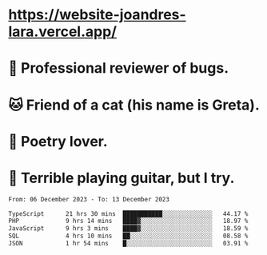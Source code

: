 # https://website-joandres-lara.vercel.app/
# 🐛 Professional reviewer of bugs.
# 🐱 Friend of a cat (his name is Greta).
# 📜 Poetry lover.
# 🎸 Terrible playing guitar, but I try.

<!--START_SECTION:waka-->

```txt
From: 06 December 2023 - To: 13 December 2023

TypeScript      21 hrs 30 mins  ███████████░░░░░░░░░░░░░░   44.17 %
PHP             9 hrs 14 mins   ████▓░░░░░░░░░░░░░░░░░░░░   18.97 %
JavaScript      9 hrs 3 mins    ████▓░░░░░░░░░░░░░░░░░░░░   18.59 %
SQL             4 hrs 10 mins   ██░░░░░░░░░░░░░░░░░░░░░░░   08.58 %
JSON            1 hr 54 mins    █░░░░░░░░░░░░░░░░░░░░░░░░   03.91 %
```

<!--END_SECTION:waka-->

